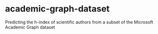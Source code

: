 # academic-graph-dataset
Predicting the h-index of scientific authors from a subset of the Microsoft Academic Graph dataset
